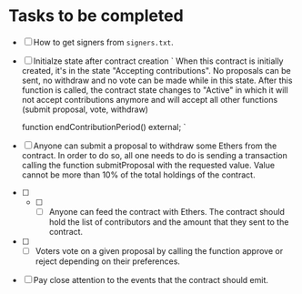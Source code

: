 # Tasks to be completed
- [ ] How to get signers from `signers.txt`.
- [ ] Initialze state after contract creation
 `
   When this contract is initially created, it's in the state 
   "Accepting contributions". No proposals can be sent, no withdraw
   and no vote can be made while in this state. After this function
   is called, the contract state changes to "Active" in which it will
   not accept contributions anymore and will accept all other functions
   (submit proposal, vote, withdraw)
   
    function endContributionPeriod() external;
 `  
- [ ] Anyone can submit a proposal to withdraw some Ethers from the contract. In order to do so, all one needs to do is sending a transaction calling the function submitProposal with the requested value. Value cannot be more than 10% of the total holdings of the contract.
- [ ] - [ ] - [ ] Anyone can feed the contract with Ethers. The contract should hold the list of contributors and the amount that they sent to the contract.
- [ ] - [ ] Voters vote on a given proposal by calling the function approve or reject depending on their preferences.
- [ ] Pay close attention to the events that the contract should emit.
